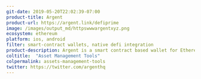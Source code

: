 ```yaml
---
git-date: 2019-05-20T22:02:39-07:00
product-title: Argent
product-url: https://argent.link/defiprime
image: /images/output_md/httpswwwargentxyz.png
ecosystem: ethereum
platform: ios, android
filter: smart-contract wallets, native defi integration
product-description: Argent is a smart contract based wallet for Ethereum crypto-assets and dApps. [Argent - a new type of Ethereum wallet. Interview with Itamar Lesuisse, CEO of Argent](/argent).
coltitle:  "Asset Management Tools"
colpermalink: assets-management-tools
twitter: https://twitter.com/argenthq
---
```

